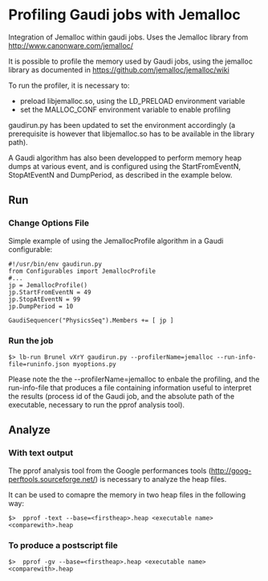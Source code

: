 Profiling Gaudi jobs with Jemalloc
===============================================================================

Integration of Jemalloc within gaudi jobs.
Uses the Jemalloc library from http://www.canonware.com/jemalloc/

It is possible to profile the memory used by Gaudi jobs, using the jemalloc library 
as documented in https://github.com/jemalloc/jemalloc/wiki

To run the profiler, it is necessary to:
  * preload libjemalloc.so, using the LD_PRELOAD environment variable
  * set the MALLOC_CONF environment variable to enable profiling

gaudirun.py has been updated to set the environment accordingly (a prerequisite is however
that libjemalloc.so has to be available in the library path).

A Gaudi algorithm has also been developped to perform memory heap dumps at various event,
and is configured using the StartFromEventN, StopAtEventN and DumpPeriod, as described 
in the example below.

Run
--------------------------------------------------------------------------------

### Change Options File

Simple example of using the JemallocProfile algorithm in a Gaudi configurable:

~~~~~~~~{.py}
#!/usr/bin/env gaudirun.py
from Configurables import JemallocProfile
#...
jp = JemallocProfile()
jp.StartFromEventN = 49
jp.StopAtEventN = 99
jp.DumpPeriod = 10

GaudiSequencer("PhysicsSeq").Members += [ jp ]
~~~~~~~~

### Run the job
~~~~~~~~{.sh}
$> lb-run Brunel vXrY gaudirun.py --profilerName=jemalloc --run-info-file=runinfo.json myoptions.py 
~~~~~~~~

Please note the the --profilerName=jemalloc to enbale the profiling, and the run-info-file that produces
a file containing information useful to interpret the results (process id of the Gaudi job, and the absolute path
of the executable, necessary to run the pprof analysis tool).

Analyze
--------------------------------------------------------------------------------
### With text output

The pprof analysis tool from the Google performances tools (http://goog-perftools.sourceforge.net/)
is necessary to analyze the heap files.

It can be used to comapre the memory in two heap files in the following way:

~~~~~~~~{.sh}
$>  pprof -text --base=<firstheap>.heap <executable name> <comparewith>.heap
~~~~~~~~

### To produce a postscript file

~~~~~~~~{.sh}
$>  pprof -gv --base=<firstheap>.heap <executable name> <comparewith>.heap
~~~~~~~~



